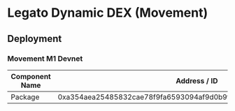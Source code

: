 # Legato Dynamic DEX (Movement)

## Deployment


### Movement M1 Devnet

Component Name | Address / ID
--- | --- 
Package |  0xa354aea25485832cae78f9fa6593094af9d0b9f17f2a62f68e42ac81c8784d9d
